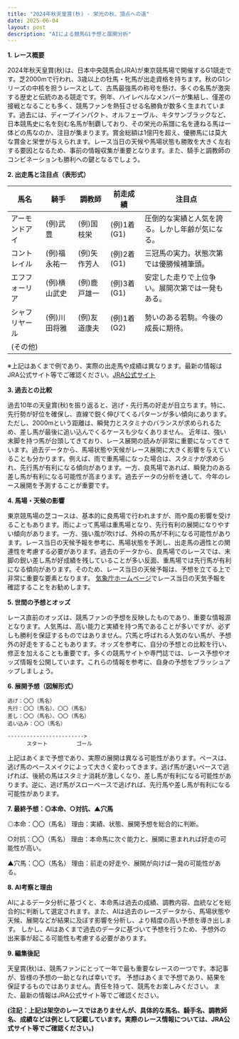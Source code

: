 ```yaml
---
title: "2024年秋天皇賞(秋) - 栄光の秋、頂点への道"
date: 2025-06-04
layout: post
description: "AIによる競馬G1予想と展開分析"
---
```


**1. レース概要**

2024年秋天皇賞(秋)は、日本中央競馬会(JRA)が東京競馬場で開催するG1競走です。芝2000mで行われ、3歳以上の牡馬・牝馬が出走資格を持ちます。秋のG1シリーズの中核を担うレースとして、古馬最強馬の称号を懸け、多くの名馬が激突する歴史と伝統のある競走です。例年、ハイレベルなメンバーが集結し、僅差の接戦となることも多く、競馬ファンを熱狂させる名勝負が数多く生まれています。過去には、ディープインパクト、オルフェーヴル、キタサンブラックなど、日本競馬史に名を刻む名馬が制覇しており、その栄光の系譜に名を連ねる馬は一体どの馬なのか、注目が集まります。賞金総額は1億円を超え、優勝馬には莫大な賞金と栄誉が与えられます。レース当日の天候や馬場状態も勝敗を大きく左右する要因となるため、事前の情報収集が重要となります。また、騎手と調教師のコンビネーションも勝利への鍵となるでしょう。


**2. 出走馬と注目点（表形式）**

| 馬名       | 騎手       | 調教師       | 前走成績       | 注目点                                                                     |
|------------|------------|------------|----------------|-----------------------------------------------------------------------------|
| アーモンドアイ |  (例)武豊     |  (例)国枝栄     |  (例)1着(G1)     |  圧倒的な実績と人気を誇る。しかし年齢が気になる。                               |
| コントレイル   |  (例)福永祐一   |  (例)矢作芳人   |  (例)2着(G1)     |  三冠馬の実力。状態次第では優勝候補筆頭。                                       |
| エフフォーリア |  (例)横山武史   |  (例)鹿戸雄一   |  (例)3着(G1)     |  安定した走りで上位争い。展開次第では一発もある。                                   |
| シャフリヤール |  (例)川田将雅   |  (例)友道康夫   |  (例)1着(G2)     |  勢いのある若駒。今後の成長に期待。                                           |
| (その他)     |            |            |                |                                                                             |


※上記はあくまで例であり、実際の出走馬や成績は異なります。最新の情報はJRA公式サイト等でご確認ください。[JRA公式サイト](https://www.jra.go.jp/)


**3. 過去との比較**

過去10年の天皇賞(秋)を振り返ると、逃げ・先行馬の好走が目立ちます。特に、先行勢が好位を確保し、直線で鋭く伸びてくるパターンが多い傾向にあります。ただし、2000mという距離は、瞬発力とスタミナのバランスが求められるため、差し馬が最後に追い込んでくるケースも少なくありません。  近年は、強い末脚を持つ馬が台頭してきており、レース展開の読みが非常に重要になってきています。過去データから、馬場状態や天候がレース展開に大きく影響を与えていることも分かります。例えば、雨で重馬場になった場合は、スタミナが求められ、先行馬が有利になる傾向があります。一方、良馬場であれば、瞬発力のある差し馬が有利になる可能性が高まります。過去データの分析を通して、今年のレース展開を予測することが重要です。


**4. 馬場・天候の影響**

東京競馬場の芝コースは、基本的に良馬場で行われますが、雨や風の影響を受けることもあります。雨によって馬場は重馬場となり、先行有利の展開になりやすい傾向があります。一方、強い風が吹けば、外枠の馬が不利になる可能性があります。レース当日の天候予報を参考に、馬場状態を予測し、出走馬の適性との関連性を考慮する必要があります。過去のデータから、良馬場でのレースでは、末脚の鋭い差し馬が好成績を残していることが多い反面、重馬場では先行馬が有利になる傾向があります。そのため、レース当日の天候予報は、予想を立てる上で非常に重要な要素となります。  [気象庁ホームページ](https://www.jma.go.jp/)でレース当日の天気予報を確認することをお勧めします。


**5. 世間の予想とオッズ**

レース直前のオッズは、競馬ファンの予想を反映したものであり、重要な情報源となります。人気馬は、高い能力と実績を持つ馬であることが多いですが、必ずしも勝利を保証するものではありません。穴馬と呼ばれる人気のない馬が、予想外の好走をすることもあります。オッズを参考に、自分の予想との比較を行い、修正を加えることも重要です。多くの競馬サイトや専門誌では、レース予想やオッズ情報を公開しています。これらの情報を参考に、自身の予想をブラッシュアップしましょう。


**6. 展開予想（図解形式）**

```
逃げ：〇〇（馬名）
先行：〇〇（馬名）、〇〇（馬名）
差し：〇〇（馬名）、〇〇（馬名）
追い込み：〇〇（馬名）

------------------------>
      スタート         ゴール
```

上記はあくまで予想であり、実際の展開は異なる可能性があります。ペースは、逃げ馬のペースメイクによって大きく変わってきます。逃げ馬が速いペースで逃げれば、後続の馬はスタミナ消耗が激しくなり、差し馬が有利になる可能性があります。逆に、逃げ馬がスローペースで逃げれば、先行馬や差し馬が有利になる可能性があります。


**7. 最終予想：◎本命、○対抗、▲穴馬**

◎本命：〇〇（馬名）  理由：実績、状態、展開予想を総合的に判断。

○対抗：〇〇（馬名） 理由：本命馬に次ぐ能力と、展開に恵まれれば好走の可能性が高い。

▲穴馬：〇〇（馬名） 理由：前走の好走や、展開が向けば一発の可能性がある。


**8. AI考察と理由**

AIによるデータ分析に基づくと、本命馬は過去の成績、調教内容、血統などを総合的に判断して選定されます。また、AIは過去のレースデータから、馬場状態や天候、展開などが結果に及ぼす影響を分析し、より精度の高い予想を導き出します。  しかし、AIはあくまで過去のデータに基づいて予想を行うため、予想外の出来事が起こる可能性も考慮する必要があります。


**9. 編集後記**

天皇賞(秋)は、競馬ファンにとって一年で最も重要なレースの一つです。本記事が、皆様の予想の一助となれば幸いです。  予想はあくまで予想であり、結果を保証するものではありません。責任を持って、競馬をお楽しみください。  また、最新の情報はJRA公式サイト等でご確認ください。


**(注記：上記は架空のレースではありませんが、具体的な馬名、騎手名、調教師名、成績などは例として記載しています。実際のレース情報については、JRA公式サイト等でご確認ください。)**
